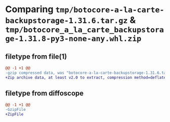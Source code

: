 # Comparing `tmp/botocore-a-la-carte-backupstorage-1.31.6.tar.gz` & `tmp/botocore_a_la_carte_backupstorage-1.31.8-py3-none-any.whl.zip`

## filetype from file(1)

```diff
@@ -1 +1 @@
-gzip compressed data, was "botocore-a-la-carte-backupstorage-1.31.6.tar", last modified: Thu Jul 20 01:20:10 2023, max compression
+Zip archive data, at least v2.0 to extract, compression method=deflate
```

## filetype from diffoscope

```diff
@@ -1 +1 @@
-GzipFile
+ZipFile
```


